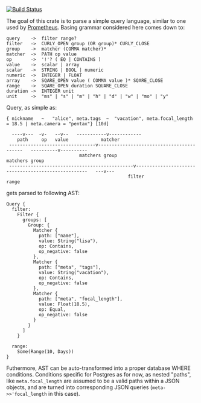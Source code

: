 [![Build Status](https://drone.rodzinks.pl/api/badges/michal/metaql/status.svg?ref=refs/heads/develop)](https://drone.rodzinks.pl/michal/metaql)

The goal of this crate is to parse a simple query language, similar to one used by [Prometheus](https://prometheus.io/docs/prometheus/latest/querying/basics/).
Basing grammar considered here comes down to:

``` antlr
query    ->  filter range?
filter   ->  CURLY_OPEN group (OR group)* CURLY_CLOSE
group    ->  matcher (COMMA matcher)*
matcher  ->  PATH op value
op       ->  '!'? ( EQ | CONTAINS )
value    ->  scalar | array
scalar   ->  STRING | BOOL | numeric
numeric  ->  INTEGER | FLOAT
array    ->  SQARE_OPEN value ( COMMA value )* SQARE_CLOSE
range    ->  SQARE_OPEN duration SQUARE_CLOSE
duration ->  INTEGER unit
unit     ->  "ms" | "s" | "m" | "h" | "d" | "w" | "mo" | "y"
```

Query, as simple as:

```
{ nickname   ~   "alice", meta.tags  ~  "vacation", meta.focal_length = 18.5 | meta.camera = "pentax"} [10d]

  ----v---  -v-   --v--   -----------v------------
    path     op   value            matcher
 --------------------------------v------------------------------------------   ----------v----------
                           matchers group                                          matchers group
 ----------------------------------------------v----------------------------------------------------   ---v---
                                             filter                                                     range
```

gets parsed to following AST:

```
Query {
  filter: 
    Filter {
      groups: [
        Group: {
          Matcher {
            path: ["name"],
            value: String("lisa"),
            op: Contains,
            op_negative: false
          },
          Matcher {
            path: ["meta", "tags"],
            value: String("vacation"),
            op: Contains,
            op_negative: false
          },
          Matcher {
            path: ["meta", "focal_length"],
            value: Float(18.5),
            op: Equal,
            op_negative: false
          }
        }
      ]
    }
    
  range:
    Some(Range(10, Days))
}
```

Futhermore, AST can be auto-transformed into a proper database WHERE conditions. Conditions specific for Postgres as for now, as nested "paths", like `meta.focal_length` are assumed to be a valid paths within a JSON objects, and are turned into corresponding JSON queries (`meta->>'focal_length` in this case).

